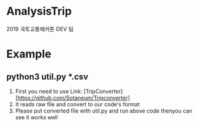 # AnalysisTrip
2019 국토교통해커톤 DEV 팀
# Example
python3 util.py *.csv 
---------------------
1. First you need to use Link: [TripConverter][https://github.com/Sotaneum/Tripconverter]
2. It reads raw file and convert to our code's format
3. Please put converted file with util.py and run above code thenyou can see it works well
